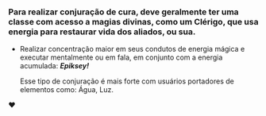 ### Para realizar conjuração de cura, deve geralmente ter uma classe com acesso a magias divinas, como um **Clérigo**, que usa energia para restaurar vida dos aliados, ou sua.



- Realizar concentração maior em seus condutos de energia mágica e executar mentalmente ou em fala, em conjunto com a energia acumulada: ***Epiksey!***

  Esse tipo de conjuração é mais forte com usuários portadores de elementos como: Água, Luz.

:heart: